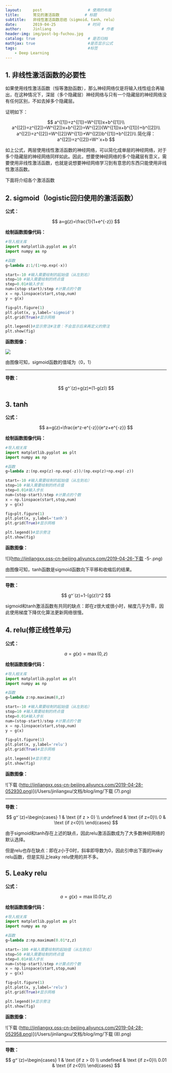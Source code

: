 ```yaml
---
layout:     post                    # 使用的布局
title:      常见的激活函数           # 标题 
subtitle:   非线性激活函数总结（sigmoid、tanh、relu） 
date:       2019-04-25              # 时间
author:     Jinliang                      # 作者
header-img: img/post-bg-fuchou.jpg
catalog: true                       # 是否归档
mathjax: true                       #是否显示公式
tags:                               #标签
    - Deep Learning
---
```


##  1. 非线性激活函数的必要性

如果使用线性激活函数（恒等激励函数），那么神经网络仅是将输入线性组合再输出，在这种情况下，深层（多个隐藏层）神经网络与只有一个隐藏层的神经网络没有任何区别，不如去掉多个隐藏层。

证明如下：


$$
a^{[1]}=z^{[1]}=W^{[1]}x+b^{[1]}\\
a^{[2]}=z^{[2]}=W^{[2]}x+b^{[2]}=W^{[2]}(W^{[1]}x+b^{[1]})+b^{[2]}\\
a^{[2]}=z^{[2]}=W^{[2]}W^{[1]}+W^{[2]}b^{[1]}+b^{[2]}\\
简化得：a^{[2]}=z^{[2]}=W^`x+b
$$


如上公式，两层使用线性激活函数的神经网络，可以简化成单层的神经网络，对于多个隐藏层的神经网络同样如此。因此，想要使神经网络的多个隐藏层有意义，需要使用非线性激活函数，也就是说想要神经网络学习到有意思的东西只能使用非线性激活函数。

下面将介绍各个激活函数

## 2. sigmoid（logistic回归使用的激活函数）

**公式：**


$$
a=g(z)=\frac{1}{1+e^{-z}}
$$


**绘制函数图像代码：**

```python
#导入相关库
import matplotlib.pyplot as plt
import numpy as np 

#函数
g=lambda z:1/(1+np.exp(-x))

start=-10 #输入需要绘制的起始值（从左到右）
stop=10 #输入需要绘制的终点值
step=0.01#输入步长
num=(stop-start)/step #计算点的个数
x = np.linspace(start,stop,num)
y = g(x)

fig=plt.figure(1)
plt.plot(x, y,label='sigmoid')
plt.grid(True)#显示网格

plt.legend()#显示旁注#注意：不会显示后来再定义的旁注
plt.show(fig)
```

**函数图像：**

![](http://jinliangxx.oss-cn-beijing.aliyuncs.com/2019-04-26-%E4%B8%8B%E8%BD%BD%20-5-.png)

由图像可知，sigmoid函数的值域为（0，1）

---

**导数：**


$$
g^`(z)=g(z)*(1-g(z))
$$


## 3. tanh

**公式：**


$$
a=g(z)=\frac{e^z-e^{-z}}{e^z+e^{-z}}
$$


**绘制函数图像代码：**

```python
#导入相关库
import matplotlib.pyplot as plt
import numpy as np 

#函数
g=lambda z:(np.exp(z)-np.exp(-z))/(np.exp(z)+np.exp(-z))

start=-10 #输入需要绘制的起始值（从左到右）
stop=10 #输入需要绘制的终点值
step=0.01#输入步长
num=(stop-start)/step #计算点的个数
x = np.linspace(start,stop,num)
y = g(x)

fig=plt.figure(1)
plt.plot(x, y,label='tanh')
plt.grid(True)#显示网格

plt.legend()#显示旁注
plt.show(fig)
```

**函数图像：**

![](http://jinliangxx.oss-cn-beijing.aliyuncs.com/2019-04-26-下载 -5-.png)

由图像可知，tanh函数是sigmoid函数向下平移和收缩后的结果。

---

**导数：**


$$
g^`(z)=1-(g(z))^2
$$


sigmoid和tanh激活函数有共同的缺点：即在z很大或很小时，梯度几乎为零，因此使用梯度下降优化算法更新网络很慢。

## 4. relu(修正线性单元)

**公式：**


$$
a=g(x)=\max(0,z)
$$


**绘制函数图像代码：**

```python
#导入相关库
import matplotlib.pyplot as plt
import numpy as np 

#函数
g=lambda z:np.maximum(0,z)

start=-10 #输入需要绘制的起始值（从左到右）
stop=10 #输入需要绘制的终点值
step=0.01#输入步长
num=(stop-start)/step #计算点的个数
x = np.linspace(start,stop,num)
y = g(x)

fig=plt.figure(1)
plt.plot(x, y,label='relu')
plt.grid(True)#显示网格

plt.legend()#显示旁注
plt.show(fig)
```

**函数图像：**

![下载 (http://jinliangxx.oss-cn-beijing.aliyuncs.com/2019-04-28-052930.png)](/Users/jinliangxu/文档/blog/img/下载 (7).png)

---

**导数：**


$$
g^`(z)=\begin{cases}
1  & \text {if z > 0} \\
undefined & \text {if z=0}\\
0 & \text {if z<0}\\
\end{cases}
$$


由于sigmoid和tanh存在上述的缺点，因此relu激活函数成为了大多数神经网络的默认选择。

但是relu也存在缺点：即在$z$小于0时，斜率即导数为0，因此引申出下面的leaky relu函数，但是实际上leaky relu使用的并不多。

## 5. Leaky relu

**公式：**


$$
a=g(x)=\max(0.01z,z)
$$


**绘制函数图像代码：**

```python
#导入相关库
import matplotlib.pyplot as plt
import numpy as np 

#函数
g=lambda z:np.maximum(0.01*z,z)

start=-100 #输入需要绘制的起始值（从左到右）
stop=50 #输入需要绘制的终点值
step=0.01#输入步长
num=(stop-start)/step #计算点的个数
x = np.linspace(start,stop,num)
y = g(x)

fig=plt.figure(1)
plt.plot(x, y,label='relu')
plt.grid(True)#显示网格

plt.legend()#显示旁注
plt.show(fig)
```

**函数图像：**

![下载 (http://jinliangxx.oss-cn-beijing.aliyuncs.com/2019-04-28-052958.png)](/Users/jinliangxu/文档/blog/img/下载 (8).png)

---

**导数：**


$$
g^`(z)=\begin{cases}
1  & \text {if z > 0} \\
undefined & \text {if z=0}\\
0.01 & \text {if z<0}\\
\end{cases}
$$
